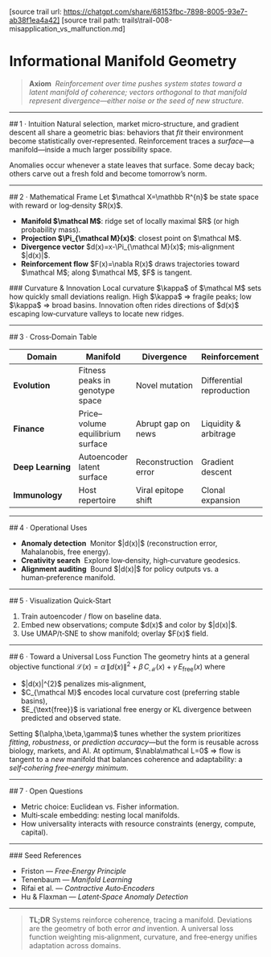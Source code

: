 [source trail url: https://chatgpt.com/share/68153fbc-7898-8005-93e7-ab38f1ea4a42]
[source trail path: trails\trail-008-misapplication_vs_malfunction.md]

# Informational Manifold Geometry

> **Axiom**  *Reinforcement over time pushes system states toward a latent manifold of coherence; vectors orthogonal to that manifold represent divergence—either noise or the seed of new structure.*

---

\## 1 · Intuition
Natural selection, market micro‑structure, and gradient descent all share a geometric bias: behaviors that *fit* their environment become statistically over‑represented. Reinforcement traces a *surface*—a manifold—inside a much larger possibility space.

Anomalies occur whenever a state leaves that surface. Some decay back; others carve out a fresh fold and become tomorrow’s norm.

---

\## 2 · Mathematical Frame
Let \$\mathcal X=\mathbb R^{n}\$ be state space with reward or log‑density \$R(x)\$.

* **Manifold \$\mathcal M\$**: ridge set of locally maximal \$R\$ (or high probability mass).
* **Projection \$\Pi\_{\mathcal M}(x)\$**: closest point on \$\mathcal M\$.
* **Divergence vector** \$d(x)=x-\Pi\_{\mathcal M}(x)\$; mis‑alignment \$|d(x)|\$.
* **Reinforcement flow** \$F(x)=\nabla R(x)\$ draws trajectories toward \$\mathcal M\$; along \$\mathcal M\$, \$F\$ is tangent.

\### Curvature & Innovation
Local curvature \$\kappa\$ of \$\mathcal M\$ sets how quickly small deviations realign. High \$\kappa\$ ⇒ fragile peaks; low \$\kappa\$ ⇒ broad basins. Innovation often rides directions of \$d(x)\$ escaping low‑curvature valleys to locate new ridges.

---

\## 3 · Cross‑Domain Table

| Domain            | Manifold                         | Divergence           | Reinforcement             |
| ----------------- | -------------------------------- | -------------------- | ------------------------- |
| **Evolution**     | Fitness peaks in genotype space  | Novel mutation       | Differential reproduction |
| **Finance**       | Price–volume equilibrium surface | Abrupt gap on news   | Liquidity & arbitrage     |
| **Deep Learning** | Autoencoder latent surface       | Reconstruction error | Gradient descent          |
| **Immunology**    | Host repertoire                  | Viral epitope shift  | Clonal expansion          |

---

\## 4 · Operational Uses

* **Anomaly detection**  Monitor \$|d(x)|\$ (reconstruction error, Mahalanobis, free energy).
* **Creativity search**  Explore low‑density, high‑curvature geodesics.
* **Alignment auditing**  Bound \$|d(x)|\$ for policy outputs vs. a human‑preference manifold.

---

\## 5 · Visualization Quick‑Start

1. Train autoencoder / flow on baseline data.
2. Embed new observations; compute \$d(x)\$ and color by \$|d(x)|\$.
3. Use UMAP/t‑SNE to show manifold; overlay \$F(x)\$ field.

---

\## 6 · Toward a Universal Loss Function
The geometry hints at a general objective functional
$\mathcal L(x) = \alpha\, \|d(x)\|^{2} \; + \; \beta\, C_{\mathcal M}(x) \; + \; \gamma\, E_{\text{free}}(x)$
where 

* \$|d(x)|^{2}\$ penalizes mis‑alignment,
* \$C\_{\mathcal M}\$ encodes local curvature cost (preferring stable basins),
* \$E\_{\text{free}}\$ is variational free energy or KL divergence between predicted and observed state.

Setting \$(\alpha,\beta,\gamma)\$ tunes whether the system prioritizes *fitting*, *robustness*, or *prediction accuracy*—but the form is reusable across biology, markets, and AI. At optimum, \$\nabla\mathcal L=0\$ ⇒ flow is tangent to a *new* manifold that balances coherence and adaptability: a *self‑cohering free‑energy minimum*.

---

\## 7 · Open Questions

* Metric choice: Euclidean vs. Fisher information.
* Multi‑scale embedding: nesting local manifolds.
* How universality interacts with resource constraints (energy, compute, capital).

---

\### Seed References

* Friston — *Free‑Energy Principle*
* Tenenbaum — *Manifold Learning*
* Rifai et al. — *Contractive Auto‑Encoders*
* Hu & Flaxman — *Latent‑Space Anomaly Detection*

---

> **TL;DR**
> Systems reinforce coherence, tracing a manifold. Deviations are the geometry of both error *and* invention. A universal loss function weighting mis‑alignment, curvature, and free‑energy unifies adaptation across domains.
